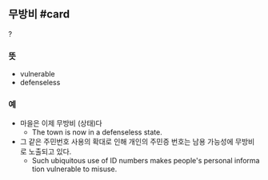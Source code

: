 ## 무방비 #card
  ?
### 뜻
- vulnerable
- defenseless
### 예
- 마을은 이제 무방비 (상태)다
	- The town is now in a defenseless state.
- 그 같은 주민번호 사용의 확대로 인해 개인의 주민증 번호는 남용 가능성에 무방비로 노출되고 있다.
	- Such ubiquitous use of ID numbers makes people's personal information vulnerable to misuse.
<!--SR:!2024-11-06,6,150-->